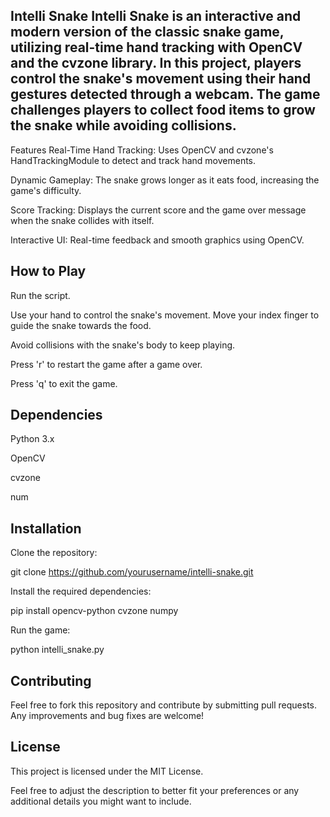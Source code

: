 Intelli Snake
Intelli Snake is an interactive and modern version of the classic snake game, utilizing real-time hand tracking with OpenCV and the cvzone library. In this project, players control the snake's movement using their hand gestures detected through a webcam. The game challenges players to collect food items to grow the snake while avoiding collisions.
----------------------------------------------------------------------------------------------------------------------------
Features
Real-Time Hand Tracking: Uses OpenCV and cvzone's HandTrackingModule to detect and track hand movements.

Dynamic Gameplay: The snake grows longer as it eats food, increasing the game's difficulty.

Score Tracking: Displays the current score and the game over message when the snake collides with itself.

Interactive UI: Real-time feedback and smooth graphics using OpenCV.


How to Play
------------------------------------------------------------------------------------------------------------------------
Run the script.

Use your hand to control the snake's movement. Move your index finger to guide the snake towards the food.

Avoid collisions with the snake's body to keep playing.

Press 'r' to restart the game after a game over.

Press 'q' to exit the game.

Dependencies
------------------------------------------------------------------------------------------------------------------------

Python 3.x

OpenCV

cvzone

num


Installation
------------------------------------------------------------------------------------------------------------------------

Clone the repository:

git clone https://github.com/yourusername/intelli-snake.git

Install the required dependencies:

pip install opencv-python cvzone numpy

Run the game:

python intelli_snake.py

Contributing
------------------------------------------------------------------------------------------------------------------------

Feel free to fork this repository and contribute by submitting pull requests. Any improvements and bug fixes are welcome!

License
------------------------------------------------------------------------------------------------------------------------

This project is licensed under the MIT License.

Feel free to adjust the description to better fit your preferences or any additional details you might want to include.
